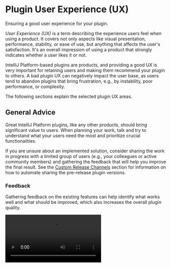 <!-- Copyright 2000-2024 JetBrains s.r.o. and contributors. Use of this source code is governed by the Apache 2.0 license. -->

# Plugin User Experience (UX)

<link-summary>Ensuring a good user experience for your plugin.</link-summary>

_User Experience (UX)_ is a term describing the experience users feel when using a product.
It covers not only aspects like visual presentation, performance, stability, or ease of use, but anything that affects the user's satisfaction.
It's an overall impression of using a product that strongly indicates whether a user likes it or not.

IntelliJ Platform-based plugins are products, and providing a good UX is very important for retaining users and making them recommend your plugin to others.
A bad plugin UX can negatively impact the user base, as users tend to abandon plugins that bring frustration, e.g., by instability, poor performance, or complexity.

The following sections explain the selected plugin UX areas.

## General Advice

Great IntelliJ Platform plugins, like any other products, should bring significant value to users.
When planning your work, talk and try to understand what your users need the most and prioritize crucial functionalities.

If you are unsure about an implemented solution, consider sharing the work in progress with a limited group of users (e.g., your colleagues or active community members) and gathering the feedback that will help you improve the final result.
See the [Custom Release Channels](publishing_plugin.md#specifying-a-release-channel) section for information on how to automate sharing the pre-release plugin versions.

### Feedback

Gathering feedback on the existing features can help identify what works well and what should be improved, which also increases the overall plugin quality.

<video src="https://www.youtube.com/watch?v=J3VEfTUX6Bs"/>

_This session covers best practices for addressing feature requests, handling bug reports, navigating diverse communication styles, and fostering user engagement._

## Ease of Use

Plugins should be just easy to use.
Ideally, all the features should work out of the box after the installation, without any special user interactions, like manually enabling crucial plugin features.
Default settings should reflect the typical plugin usage in a standard project.

All the settings and actions should be easy to find and be placed in the proper [settings](settings.md) or [action group](grouping_actions_tutorial.md), e.g.:

* Framework plugin settings should be placed under the <ui-path>Settings | Languages & Frameworks</ui-path>
* Action marking a directory as a plugin-specific root type should be added to <ui-path>Mark Directory as...</ui-path> group

Plugins that are hard to configure with features that are hard to find may be quickly abandoned out of frustration.

## Stability

Plugins that throw a lot of errors visible in the messages panel and execute actions resulting in incorrect behavior, e.g., generating incorrect code, are considered unstable and unreliable.

To improve the overall stability and minimize the risk of introducing regression issues, it is critical to implement [functional tests](testing_plugins.md) with a low maintenance cost.
It is a great safety net, which in the long term, will speed up your development and help you release new versions without the fear of breaking existing plugin features.

It's nearly impossible to develop software without bugs, so it is recommended to set up an issue tracker where users can report errors.
In addition, it's worth implementing [error reporting](ide_infrastructure.md#error-reporting) that allows sending reports directly from within the IDE, with all required information attached.
To reproduce and understand problems in production, use [logging](ide_infrastructure.md#logging) consistently.

## Performance

Even if a plugin works correctly and looks pleasing, poor performance will impact user satisfaction.
Slow highlighting, code completion, code generation, and other features may break the user's workflow and cause frustration leading to plugin uninstallation.
Always try to follow the performance tips described on the relevant topic pages, e.g., [](psi_performance.md), [](threading_model.md#avoiding-ui-freezes), [](indexing_and_psi_stubs.md#improving-indexing-performance).

Making as much functionality as possible working during [dumb mode](indexing_and_psi_stubs.md#dumb-mode) can also improve perceived performance.

## Distribution Size

In addition to the plugin execution performance, it is recommended to optimize the size of the plugin distribution that is downloaded by users from JetBrains Marketplace.
Users with a poor internet connection may cancel the download when they realize that it will take too long to wait for a plugin they are not sure will meet their expectations.

Consider the following techniques for optimizing the plugin distribution size:

* Decrease the number of dependencies. Check if the target platform includes utilities (like those mentioned in [](ui_faq.md)) or [libraries](api_changes_list.md#bundled-library-updates) you need and reuse them.
* Make sure no unneeded or multiple versions of the same dependencies are packaged in the plugin distribution.
* Optimize assets like icons, images, videos, etc.
* If large resources (e.g., SDKs, reference documentation) are needed only in specific setups, consider downloading them by the plugin on-demand instead of bundling them in the plugin distribution.

[Obfuscation](https://plugins.jetbrains.com/docs/marketplace/obfuscate-the-plugin.html) may also help reduce the distribution file size.

## Consistent Behavior

When designing and implementing features, review existing functionalities of the IDE and plugins and design your features in a similar and consistent way.
A consistent approach will make it easier for users to work with your plugin, increasing overall satisfaction.

If you implement [custom language support](custom_language_support.md), review and consider implementing extension points from the [](additional_minor_features.md) list so that your plugin provides an experience consistent with other plugins.

## Consistent and Good-Looking UI

If a plugin UI significantly differs from the other application parts, it can feel alien to people and might be considered low quality or neglected.
Review and follow the rules described in the [](ui_guidelines_welcome.topic).
Pay attention to [icons](icons_style.md) and make them match the IDE style.
Use the UI controls recommended for a given use case.
Use [UI Inspector](internal_ui_inspector.md) to see how the existing UI is implemented.

## High-Quality Texts

Bad-quality labels or texts with typos and grammatical errors make a bad impression.
All the UI texts should follow the rules described in the _Text_ section of the [](ui_guidelines_welcome.topic).
It is recommended to proofread the texts or use one of the [spellcheck plugins](https://plugins.jetbrains.com/search?tags=Spellcheck).

## Plugin Description and Presentation

The description on the plugin page is the place where users have the first contact with the plugin, and its content helps them to decide if it is what they are looking for.
The description should be clear, polished, and follow the rules described in the JetBrains Marketplace [documentation](https://plugins.jetbrains.com/docs/marketplace/plugin-overview-page.html#plugin-description).
See also this webinar about [5 tips for optimizing the JetBrains Marketplace plugin page](https://youtu.be/oB1GA9JeeiY?t=52).

## Providing Translations

[Translating](providing_translations.md) the plugin may improve the experience and increase the adoption of non-English speaking users, for example, in the dynamically growing Chinese market.
Even if translating is not planned in the nearest future, it is recommended to make the plugin ready for translation by following recommendations from the [](internationalization.md) section.
